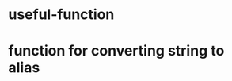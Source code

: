 # useful-function

# function for converting string to alias
<script>
	// Hàm biến đổi string to alias	
	function str2alias(id_src, id_des){
		var str = ($('#' + id_src).val()).trim();
	    str = str.toLowerCase();
	    str = str.replace(/à|á|ạ|ả|ã|ằ|ắ|ặ|ẳ|ẵ|ă|â|ấ|ầ|ậ|ẩ|ẫ/g,"a");
	    str = str.replace(/è|é|ẹ|ẻ|ẽ|ê|ề|ế|ệ|ể|ễ/g,"e");
	    str = str.replace(/í|ì|ị|ỉ|ĩ/g,"i");
	    str = str.replace(/ó|ò|ọ|ỏ|õ|ơ|ớ|ờ|ợ|ở|ỡ|ô|ố|ồ|ộ|ổ|ỗ/g,"o");
	    str = str.replace(/ú|ù|ụ|ủ|ũ|ư|ừ|ứ|ự|ử|ữ/g,"u");
	    str = str.replace(/ý|ỳ|ỵ|ỷ|ỹ/g,"y");
	    str = str.replace(/đ/g,"d");
	    str = str.replace(/[^a-z0-9]+/g, "-")
	              .replace(/^-+|-+$/g, "-")
	              .replace(/^-+|-+$/g, '');
	    var des = document.getElementById(id_des);
	    des.value = str;
	}

</script>
